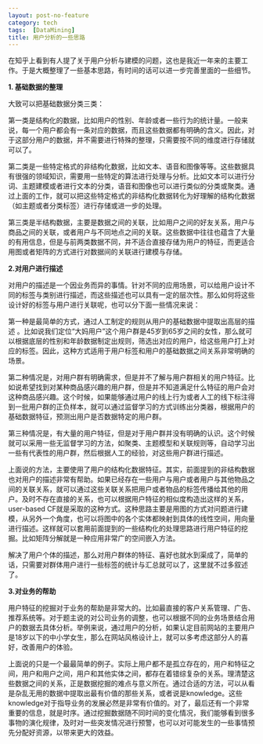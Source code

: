 ```yaml
---
layout: post-no-feature
category: tech
tags:  [DataMining]
title: 用户分析的一些思路
---
```

在知乎上看到有人提了关于用户分析与建模的问题，这也是我近一年来的主要工作。于是大概整理了一些基本思路，有时间的话可以进一步完善里面的一些细节。

**1. 基础数据的整理**

大致可以把基础数据分类三类：

第一类是结构化的数据，比如用户的性别、年龄或者一些行为的统计量。一般来说，每一个用户都会有一条对应的数据，而且这些数据都有明确的含义。因此，对于这部分用户的数据，并不需要进行特殊的整理，只需要按不同的维度进行存储就可以了。

第二类是一些特定格式的非结构化数据，比如文本、语音和图像等等。这些数据具有很强的领域知识，需要用一些特定的算法进行处理与分析。比如文本可以进行分词、主题建模或者进行文本的分类，语音和图像也可以进行类似的分类或聚类。通过上面的工作，就可以把这些特定格式的非结构化数据转化为好理解的结构化数据（如主题或者分类标签）进行存储或进一步的处理。

第三类是半结构数据，主要是数据之间的关联，比如用户之间的好友关系，用户与商品之间的关联，或者用户与不同地点之间的关联。这些数据中往往也蕴含了大量的有用信息，但是与前两类数据不同，并不适合直接存储为用户的特征，而更适合用图或者矩阵的方式进行对数据间的关联进行建模与存储。

**2.对用户进行描述**

对用户的描述是一个因业务而异的事情。针对不同的应用场景，可以给用户设计不同的标签与类别进行描述，而这些描述也可以具有一定的层次性。那么如何将这些设计好的标签与用户进行关联呢，也可以分下面一些情况来说：

第一种是最简单的方式，通过人工制定的规则从用户的基础数据中提取出高层的描述 。比如说我们定位“大妈用户”这个用户群是45岁到65岁之间的女性，那么就可以根据底层的性别和年龄数据制定出规则，筛选出对应的用户，给这些用户打上对应的标签。因此，这种方式适用于用户标签和用户的基础数据之间关系非常明确的场景。

第二种情况是，对用户群有明确需求，但是并不了解与用户群相关的用户特征。比如说希望找到对某种商品感兴趣的用户群，但是并不知道满足什么特征的用户会对这种商品感兴趣。这个时候，如果能够通过用户的线上行为或者人工的线下标注得到一批用户群的正负样本，就可以通过监督学习的方式训练出分类器，根据用户的基础数据特征，预测出用户是否数据特定的用户群。

第三种情况是，有大量的用户特征，但是对于用户群并没有明确的认识。这个时候就可以采用一些无监督学习的方法，如聚类、主题模型和关联规则等，自动学习出一些有代表性的用户群，然后根据人工的经验，对这些用户群进行描述。

上面说的方法，主要使用了用户的结构化数据特征。其实，前面提到的非结构数据也对用户的描述非常有帮助。如果已经存在一些用户与用户或者用户与其他物品之间的关联关系，就可以通过这些关联关系把用户或者物品的标签传播给其他的用户。及时不存在直接的关系，也可以根据用户特征的相似度构造出这样的关系，user-based CF就是采取的这种方式。这种思路主要是用图的方式对问题进行建模，从另外一个角度，也可以将图中的各个实体都映射到具体的线性空间，用向量进行描述。这样就可以套用前面提到的一些结构化的处理思路进行用户特征的挖掘。比如矩阵分解就是一种应用非常广的空间嵌入方法。

解决了用户个体的描述，那么对用户群体的特征、喜好也就水到渠成了，简单的话，只需要对群体用户进行一些标签的统计与汇总就可以了，这里就不过多叙述了。

**3.对业务的帮助**

用户特征的挖掘对于业务的帮助是非常大的。比如最直接的客户关系管理、广告、推荐系统等。对于题主说的对公司业务的调整，也可以根据不同的业务场景结合用户的数据去具体分析。举例来说，通过用户的分析，如果认定目前网站的主要用户是18岁以下的中小学女生，那么在网站风格设计上，就可以多考虑这部分人的喜好，改善用户的体验。

上面说的只是一个最最简单的例子。实际上用户都不是孤立存在的，用户和特征之间，用户和用户之间，用户和其他实体之间，都存在着错综复杂的关系。理清楚这些数据之间的关系，正是数据挖掘的难点与意义所在。通过合适的方法，可以从看是杂乱无用的数据中提取出最有价值的那些关系，或者说是knowledge。这些knowledge对于指导业务的发展必然是非常有价值的。对了，最后还有一个非常重要的信息，就是时序。通过挖掘数据随不同时间的变化情况，我们能够看到很多事物的演化规律，及时对一些突发情况进行预警，也可以对可能发生的一些事情预先分配好资源，以带来更大的效益。

